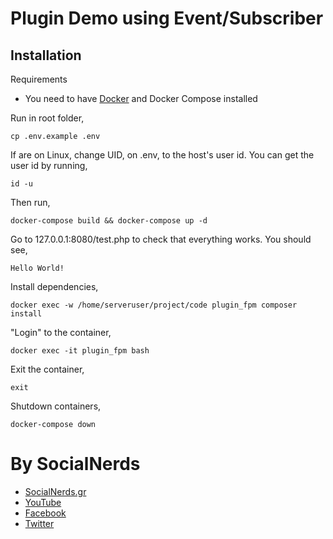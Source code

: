 # Plugin Demo using Event/Subscriber

## Installation
Requirements
- You need to have [Docker](https://docs.docker.com/engine/installation/) and Docker Compose installed

Run in root folder,
~~~~
cp .env.example .env
~~~~

If are on Linux, change UID, on .env, to the host's user id. You can get the user id by running,
~~~~
id -u
~~~~

Then run,
~~~~
docker-compose build && docker-compose up -d
~~~~

Go to 127.0.0.1:8080/test.php to check that everything works. You should see,
~~~~
Hello World!
~~~~

Install dependencies,
~~~~
docker exec -w /home/serveruser/project/code plugin_fpm composer install
~~~~

"Login" to the container,
~~~~
docker exec -it plugin_fpm bash
~~~~

Exit the container,
~~~~
exit
~~~~

Shutdown containers,
~~~~
docker-compose down
~~~~

# By SocialNerds
* [SocialNerds.gr](https://www.socialnerds.gr/)
* [YouTube](https://www.youtube.com/SocialNerdsGR)
* [Facebook](https://www.facebook.com/SocialNerdsGR)
* [Twitter](https://twitter.com/socialnerdsgr)
